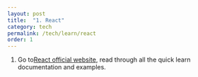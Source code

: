```yaml
---
layout: post
title:  "1. React"
category: tech
permalink: /tech/learn/react
order: 1
---
```

1. Go to[React official website](https://react.dev/learn), read through all the quick learn documentation and examples.
